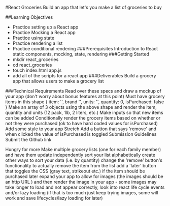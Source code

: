 #React Groceries
Build an app that let's you make a list of groceries to buy

##Learning Objectives
- Practice setting up a React app
- Practice Mocking a React app
- Practice using state
- Practice rendering a list
- Practice conditional rendering
###Prerequisites
Introduction to React static components, mocking, state, rendering
###Getting Started
- mkdir react_groceries
- cd react_groceries
- touch index.html app.js
- add all of the scripts for a react app
###Deliverables
Build a grocery app that allows users to make a grocery list

###Technical Requirements
Read over these specs and draw a mockup of your app (don't worry about bonus features at this point)
Must have grocery items in this shape
{
  item: '',
  brand '',
  units: '',
  quantity: 0,
  isPurchased: false
}
Make an array of 3 objects using the above shape and render the item, quantity and units (12 pack, 1lb, 2 liters, etc.)
Make inputs so that new items can be added
Conditionally render the grocery items based on whether or not they were purchased (ok to have hard coded values for isPurchased)
Add some style to your app
Stretch Add a button that says 'remove' and when clicked the value of isPurchased is toggled
Submission Guidelines
Submit the Github link 

Hungry for more
Make multiple grocery lists (one for each family member) and have them update independently
sort your list alphabetically
create other ways to sort your data (i.e. by quantity)
change the 'remove' button's functionality to actually remove the item from the list
add a 'later' button that toggles the CSS (gray text, strikeout etc.) if the item should be purchased later
expand your app to allow for images (the images should be an http URL ) and then render the image in your app - some images may take longer to load and not appear correctly, look into react life cycle events and/or lazy loading (if that is too much just keep trying images, some will work and save lifecycles/lazy loading for later)